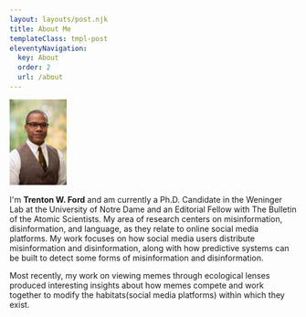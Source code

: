 ```yaml
---
layout: layouts/post.njk
title: About Me
templateClass: tmpl-post
eleventyNavigation:
  key: About
  order: 2
  url: /about
---
```


<header class="w3-container w3-padding-32 w3-center w3-black" id="home">
  <div style="text-align:left">
    <img src="/img/w3images/OIP.jpg" alt="Trenton W. Ford" class="w3-image" width="100"/>

[comment]: <> (  <h1 class="w3-jumbo"><span class="w3-hide-small">I'm</span> {{ metadata.title }}.</h1>)

I'm **Trenton W. Ford** and am currently a Ph.D. Candidate in the Weninger Lab at the University of Notre Dame and an Editorial Fellow with The Bulletin of the Atomic Scientists. My area of research centers on misinformation, disinformation, and language, as they relate to online social media platforms. My work focuses on how social media users distribute misinformation and disinformation, along with how predictive systems can be built to detect some forms of misinformation and disinformation.

Most recently, my work on viewing memes through ecological lenses produced interesting insights about how memes compete and work together to modify the habitats(social media platforms) within which they exist.

  </div>

[comment]: <> (![alt text]&#40;../img/w3images/OIP.jpg&#41;)
</header>

